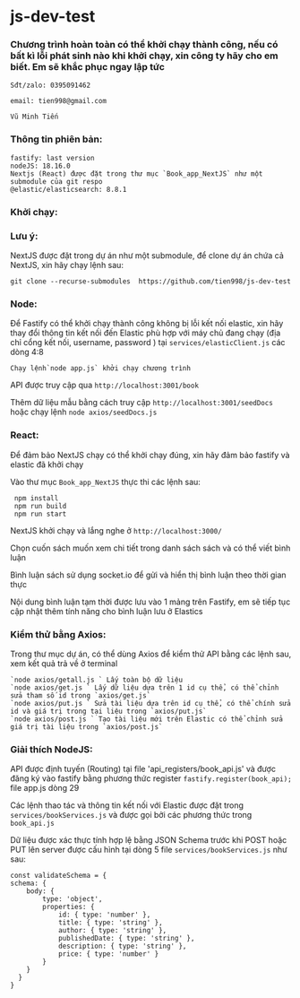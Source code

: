 # js-dev-test

 ### Chương trình hoàn toàn có thể khởi chạy thành công, nếu có bất kì lỗi phát sinh nào khi khởi chạy, xin công ty hãy cho em biết. Em sẽ khắc phục ngay lập tức
 
    Sđt/zalo: 0395091462

    email: tien998@gmail.com

    Vũ Minh Tiến
  

 ### Thông tin phiên bản:
    fastify: last version
    nodeJS: 18.16.0
    Nextjs (React) được đặt trong thư mục `Book_app_NextJS` như một submodule của git respo
    @elastic/elasticsearch: 8.8.1

 ### Khởi chạy:
   
   ### Lưu ý:

   NextJS được đặt trong dự án như một submodule, để clone dự án chứa cả NextJS, xin hãy chạy lệnh sau:

    git clone --recurse-submodules  https://github.com/tien998/js-dev-test

   ### Node:

   Để Fastify có thể khởi chạy thành công không bị lỗi kết nối elastic, xin hãy thay đổi thông tin kết nối đến Elastic phù hợp với máy chủ đang chạy (địa chỉ cổng kết nối, username, password ) tại `services/elasticClient.js` các dòng 4:8 

    Chạy lệnh`node app.js` khởi chạy chương trình
    
   API được truy cập qua `http://localhost:3001/book`

   Thêm dữ liệu mẫu bằng cách truy cập `http://localhost:3001/seedDocs` hoặc chạy lệnh `node axios/seedDocs.js` 

   ### React:

   Để đảm bảo NextJS chạy có thể khởi chạy đúng, xin hãy đảm bảo fastify và elastic đã khởi chạy
   
   Vào thư mục `Book_app_NextJS` thực thi các lệnh sau:

     npm install
     npm run build
     npm run start

   NextJS khởi chạy và lắng nghe ở `http://localhost:3000/`

   Chọn cuốn sách muốn xem chi tiết trong danh sách sách và có thể viết bình luận

   Bình luận sách sử dụng socket.io để gửi và hiển thị bình luận theo thời gian thực

   Nội dung bình luận tạm thời được lưu vào 1 mảng trên Fastify, em sẽ tiếp tục cập nhật thêm tính năng cho bình luận lưu ở Elastics

 ### Kiểm thử bằng Axios:
   Trong thư mục dự án, có thể dùng Axios để kiểm thử API bằng các lệnh sau, xem kết quả trả về ở terminal

    `node axios/getall.js ` Lấy toàn bộ dữ liệu
    `node axios/get.js ` Lấy dữ liệu dựa trên 1 id cụ thể, có thể chỉnh sửa tham số id trong `axios/get.js`
    `node axios/put.js ` Sửa tài liệu dựa trên id cụ thể, có thể chính sửa id và giá trị trong tại liệu trong `axios/put.js`
    `node axios/post.js ` Tạo tài liệu mới trên Elastic có thể chỉnh sửa giá trị tài liệu trong `axios/post.js`
    
 ### Giải thích NodeJS:
   API được định tuyến (Routing) tại file 'api_registers/book_api.js' và được đăng ký vào fastify bằng phương thức register `fastify.register(book_api);` file app.js dòng 29

   Các lệnh thao tác và thông tin kết nối với Elastic được đặt trong `services/bookServices.js` và được gọi bởi các phương thức trong `book_api.js`

   Dữ liệu được xác thực tính hợp lệ bằng JSON Schema trước khi POST hoặc PUT lên server được cấu hình tại dòng 5 file `services/bookServices.js` như sau:
    
    const validateSchema = {
    schema: {
        body: {
            type: 'object',
            properties: {
                id: { type: 'number' },
                title: { type: 'string' },
                author: { type: 'string' },
                publishedDate: { type: 'string' },
                description: { type: 'string' },
                price: { type: 'number' }
            }
        }
      } 
    }
    

